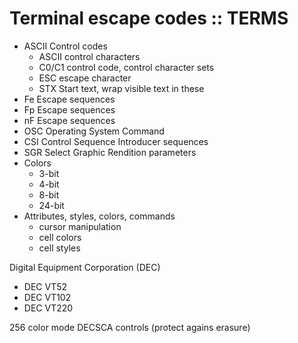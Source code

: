 # Terminal escape codes :: TERMS

- ASCII Control codes
  - ASCII control characters
  - C0/C1 control code, control character sets
  - ESC escape character
  - STX Start text, wrap visible text in these
- Fe Escape sequences
- Fp Escape sequences
- nF Escape sequences
- OSC Operating System Command
- CSI Control Sequence Introducer sequences
- SGR Select Graphic Rendition parameters
- Colors
  - 3-bit
  - 4-bit
  - 8-bit
  - 24-bit
- Attributes, styles, colors, commands
  - cursor manipulation
  - cell colors
  - cell styles


Digital Equipment Corporation (DEC)
- DEC VT52
- DEC VT102
- DEC VT220


256 color mode
DECSCA controls (protect agains erasure)
